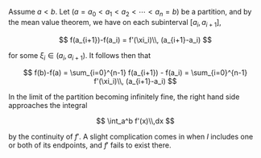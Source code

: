 Assume $a < b$. Let $(a=a_0 < a_1 < a_2 < \cdots < a_n=b)$ be a partition,
and by the mean value theorem, we have on each subinterval $[a_i, a_{i+1}]$,

$$
f(a_{i+1})-f(a_i) = f'(\xi_i)\\, (a_{i+1}-a_i)
$$

for some $\xi_i\in (a_i, a_{i+1})$. It follows then that

$$
f(b)-f(a) = \sum_{i=0}^{n-1} f(a_{i+1}) - f(a_i) = \sum_{i=0}^{n-1} f'(\xi_i)\\, (a_{i+1}-a_i)
$$

In the limit of the partition becoming infinitely fine, the right hand side
approaches the integral

$$
\int_a^b f'(x)\\,dx
$$

by the continuity of $f'$. A slight complication comes in when $I$ includes one  
or both of its endpoints, and $f'$ fails to exist there.
